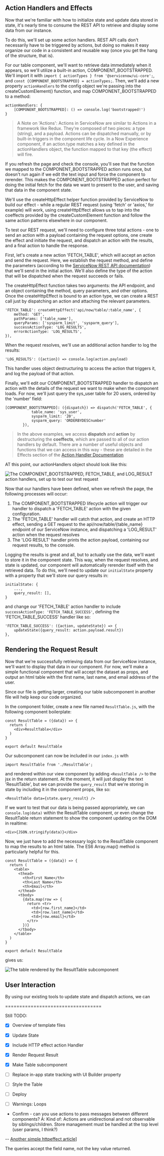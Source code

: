 

## Action Handlers and Effects

Now that we're familiar with how to initialize state and update data stored in state, it's nearly time to consume the REST API to retrieve and display some data from our instance.

To do this, we'll set up some action handlers. REST API calls don't necessarily have to be triggered by actions, but doing so makes it easy organize our code in a consistent and reusable way (once you get the hang of the structure, that is).

For our table component, we'll want to retrieve data immediately when it appears, so we'll utilize a built-in action, COMPONENT_BOOTSTRAPPED. We'll import it with `import { actionTypes } from '@servicenow/ui-core';`, and `const {COMPONENT_BOOTSTRAPPED} = actionTypes;`. Then, we'll add a new property `actionHandlers` to the config object we're passing into the createCustomElement() function, and map COMPONENT_BOOTSTRAPPED to a method:

```
actionHandlers: {
    [COMPONENT_BOOTSTRAPPED]: () => console.log('bootstrapped!')
}
```

> A Note on 'Actions': Actions in ServiceNow are similar to Actions in a framework like Redux. They're composed of two pieces: a type (string), and a payload. Actions can be dispatched manually, or by built-in triggers in the component life cycle. In a Now Experience component, if an action.type matches a key defined in the actionHandlers object, the function mapped to that key (the effect) will fire.

If you refresh the page and check the console, you'll see that the function we mapped to the COMPONENT_BOOTSTRAPPED action runs once, but doesn't run again if we edit the text input and force the component to rerender. This makes the COMPONENT_BOOTSTRAPPED action perfect for doing the initial fetch for the data we want to present to the user, and saving that data in the component state.

We'll use the createHttpEffect helper function provided by ServiceNow to build our effect - while a regular REST request (using 'fetch' or 'axios,' for example) will work, using createHttpEffect allows us to tap into the coeffects provided by the createCustomElement function and follow the same action patterns elsewhere in our component. 

To test our REST request, we'll need to configure three total actions - one to send an action with a payload containing the request options, one create the effect and initiate the request, and dispatch an action with the results, and a final action to handle the response.

First, let's create a new action 'FETCH_TABLE', which will accept an action and send the request. Here, we establish the request method, and define the parameters (according to the [ServiceNow REST API documentation](https://developer.servicenow.com/dev.do#!/reference/api/sandiego/rest/)) that we'll send in the initial action. We'll also define the type of the action that will be dispatched when the request succeeds or fails.

The createHttpEffect function takes two arguments: the API endpoint, and an object containing the method, query parameters, and other options. Once the createHttpEffect is bound to an action type, we can create a REST call just by dispatching an action and attaching the relevant parameters.

```
'FETCH_TABLE': createHttpEffect('api/now/table/:table_name', {
    method: 'GET',
    pathParams: ['table_name'],
    queryParams: ['sysparm_limit', 'sysparm_query'],
    successActionType: 'LOG_RESULTS',
    errorActionType: 'LOG_RESULTS',
}),
```

When the request resolves, we'll use an additional action handler to log the results:

```
'LOG_RESULTS': ({action}) => console.log(action.payload)
```

This handler uses object destructuring to access the action that triggers it, and log the payload of that action.

Finally, we'll edit our COMPONENT_BOOTSTRAPPED handler to dispatch an action with the details of the request we want to make when the component loads. For now, we'll just query the sys_user table for 20 users, ordered by the 'number' field:

```
[COMPONENT_BOOTSTRAPPED]: ({dispatch}) => dispatch('FETCH_TABLE', {
			table_name: 'sys_user',
			sysparm_limit: '20',
			sysparm_query: 'ORDERBYDESCnumber'
		}),
```

> In the above examples, we access **dispatch** and **action** by destructuring the **coeffects**, which are passed to all of our action handlers by default. There are a number of useful objects and functions that we can access in this way - these are detailed in the Effects section of the [Action Handler Documentation](https://developer.servicenow.com/dev.do#!/reference/now-experience/quebec/ui-framework/main-concepts/action-handlers)

AT this point, our actionHandlers object should look like this: 

<img src="images/Action_Handlers_1.png" alt="The COMPONENT_BOOTSTRAPPED, FETCH_TABLE, and LOG_RESULT action handlers, set up to test our test request" />

Now that our handlers have been defined, when we refresh the page, the following processes will occur:

1. The COMPONENT_BOOTSTRAPPED lifecycle action will trigger our handler to dispatch a 'FETCH_TABLE' action with the given configuration.
2. The 'FETCH_TABLE' handler will catch that action, and create an HTTP effect, sending a GET request to the api/now/table/{table_name} endpoint of our ServiceNow instance, and dispatching a 'LOG_RESULT' action when the request resolves
3. The 'LOG RESULT' handler prints the action payload, containing our request results, to the console.

Logging the results is great and all, but to actually use the data, we'll want to store it in the component state. This way, when the request resolves, and state is updated, our component will automatically rerender itself with the retrieved data. To do this, we'll need to update our `initialState` property with a property that we'll store our query results in:

```
initialState: {
    ...,
    query_result: [],
}
```

and change our 'FETCH_TABLE' action handler to include `successActionType: 'FETCH_TABLE_SUCCESS'`, defining the 'FETCH_TABLE_SUCCESS' handler like so: 

```
'FETCH_TABLE_SUCCESS': ({action, updateState}) => {
    updateState({query_result: action.payload.result})
},
```

## Rendering the Request Result

Now that we're successfully retrieving data from our ServiceNow instance, we'll want to display that data in our component. For now, we'll make a simple functional component that will accept the dataset as props, and output an html table with the first name, last name, and email address of the user.

Since our file is getting larger, creating our table subcomponent in another file will help keep our code organized. 

In the component folder, create a new file named `ResultTable.js`, with the following component boilerplate:

```
const ResultTable = ({data}) => {
  return (
    <div>ResultTable</div>
  )
}

export default ResultTable
```

Our subcomponent can now be included in our `index.js` with 

`import ResultTable from './ResultTable';`

and rendered within our view component by adding `<ResultTable />` to the jsx in the return statement. At the moment, it will just display the text 'ResultTable', but we can provide the `query_result` that we're storing in state by including it in the component props, like so:

`<ResultTable data={state.query_result} />`

If we want to test that our data is being passed appropriately, we can `console.log(data)` within the ResultTable component, or even change the ResultTable return statement to show the component updating on the DOM in realtime: 

`<div>{JSON.stringify(data)}</div>`

Now, we just have to add the necessary logic to the ResultTable component to map the results to an html table. The ES6 Array.map() method is particularly helpful for this.

```
const ResultTable = ({data}) => {
  return (
    <table>
      <thead>
        <th>First Name</th>
        <th>Last Name</th>
        <th>Email</th>
      </thead>
      <tbody>
        {data.map(row => {
          return <tr>
            <td>{row.first_name}</td>
            <td>{row.last_name}</td>
            <td>{row.email}</td>
          </tr>
        })}
      </tbody>
    </table>
  )
}

export default ResultTable
```

gives us: 

<img src="images/Rendering_1.png" alt="The table rendered by the ResultTable subcomponent" />


## User Interaction

By using our existing tools to update state and dispatch actions, we can 

==================================

Still TODO:
- [x] Overview of template files
- [x] Update State
- [x] Include HTTP effect action Handler
- [x] Render Request Result
- [x] Make Table subcomponent
- [ ] Replace in-app state tracking with UI Builder property
- [ ] Style the Table
- [ ] Deploy
- [ ] Warnings: Loops


* Confirm - can you use actions to pass messages between different components? A: Kind of: Actions are unidirectional and not observable by siblings/children. Store management must be handled at the top level (user params, I think?)

-- [Another simple httpeffect article](https://developer.servicenow.com/blog.do?p=/post/nowexp-http-effect/)]


The queries accept the field name, not the key value returned.